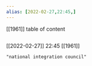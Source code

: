 ```yaml
---
alias: [2022-02-27,22:45,]
---
```

[[1961]]
table of content
```toc
```

[[2022-02-27]] 22:45
[[1961]]
```query
"national integration council"
```